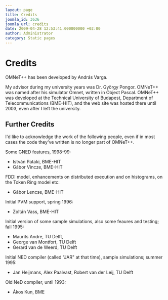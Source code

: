 ```yaml
---
layout: page
title: Credits
joomla_id: 3636
joomla_url: credits
date: 2009-04-28 12:53:41.000000000 +02:00
author: Administrator
category: Static pages
---
```

# Credits

OMNeT++ has been developed by András Varga.

My advisor during my university years was Dr. György Pongor. OMNeT++ was named after his simulator Omnet, written in Object Pascal.
OMNeT++ was developed at the Technical University of Budapest, Department of Telecommunications (BME-HIT), and the web site 
was hosted there until 2003, even after I left the university.

## Further Credits

I'd like to acknowledge the work of the following people, even if in most cases the code they've written is no longer part of OMNeT++.

Some GNED features, 1998-99:

- István Pataki, BME-HIT
- Gábor Vincze, BME-HIT

FDDI model, enhancements on distributed execution and on histograms, on the Token Ring model etc:

- Gábor Lencse, BME-HIT

Initial PVM support, spring 1996:

- Zoltán Vass, BME-HIT

Initial version of some sample simulations, also some feaures and testing; fall 1995:

- Maurits Andre, TU Delft,
- George van Montfort, TU Delft
- Gerard van de Weerd, TU Delft

Initial NED compiler (called "JAR" at that time), sample simulations; summer 1995:

- Jan Heijmans, Alex Paalvast, Robert van der Leij, TU Delft

Old NeD compiler, until 1993:

- Ákos Kun, BME